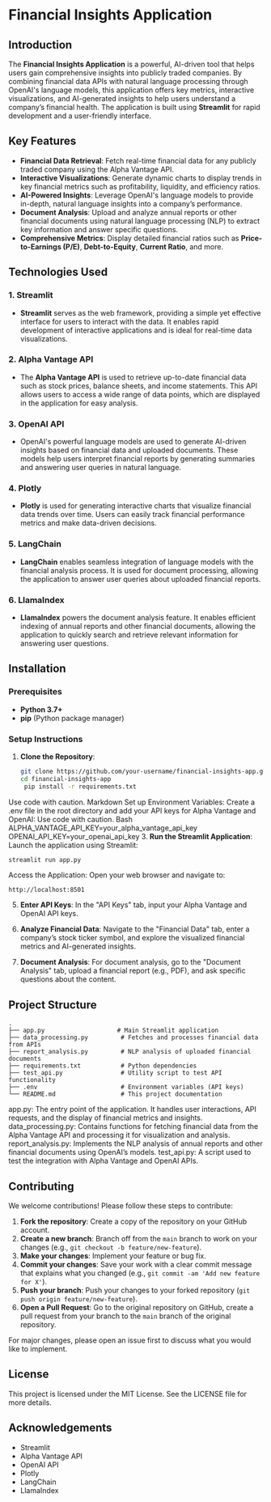 # Financial Insights Application

## Introduction

The **Financial Insights Application** is a powerful, AI-driven tool that helps users gain comprehensive insights into publicly traded companies. By combining financial data APIs with natural language processing through OpenAI's language models, this application offers key metrics, interactive visualizations, and AI-generated insights to help users understand a company’s financial health. The application is built using **Streamlit** for rapid development and a user-friendly interface.

## Key Features

- **Financial Data Retrieval**: Fetch real-time financial data for any publicly traded company using the Alpha Vantage API.
- **Interactive Visualizations**: Generate dynamic charts to display trends in key financial metrics such as profitability, liquidity, and efficiency ratios.
- **AI-Powered Insights**: Leverage OpenAI's language models to provide in-depth, natural language insights into a company’s performance.
- **Document Analysis**: Upload and analyze annual reports or other financial documents using natural language processing (NLP) to extract key information and answer specific questions.
- **Comprehensive Metrics**: Display detailed financial ratios such as **Price-to-Earnings (P/E)**, **Debt-to-Equity**, **Current Ratio**, and more.

## Technologies Used

### 1. **Streamlit**
   - **Streamlit** serves as the web framework, providing a simple yet effective interface for users to interact with the data. It enables rapid development of interactive applications and is ideal for real-time data visualizations.

### 2. **Alpha Vantage API**
   - The **Alpha Vantage API** is used to retrieve up-to-date financial data such as stock prices, balance sheets, and income statements. This API allows users to access a wide range of data points, which are displayed in the application for easy analysis.

### 3. **OpenAI API**
   - OpenAI's powerful language models are used to generate AI-driven insights based on financial data and uploaded documents. These models help users interpret financial reports by generating summaries and answering user queries in natural language.

### 4. **Plotly**
   - **Plotly** is used for generating interactive charts that visualize financial data trends over time. Users can easily track financial performance metrics and make data-driven decisions.

### 5. **LangChain**
   - **LangChain** enables seamless integration of language models with the financial analysis process. It is used for document processing, allowing the application to answer user queries about uploaded financial reports.

### 6. **LlamaIndex**
   - **LlamaIndex** powers the document analysis feature. It enables efficient indexing of annual reports and other financial documents, allowing the application to quickly search and retrieve relevant information for answering user questions.

## Installation

### Prerequisites

- **Python 3.7+**
- **pip** (Python package manager)

### Setup Instructions

1. **Clone the Repository**:
   ```bash
   git clone https://github.com/your-username/financial-insights-app.git
   cd financial-insights-app
    pip install -r requirements.txt
Use code with caution.
Markdown
Set up Environment Variables: Create a .env file in the root directory and add your API keys for Alpha Vantage and OpenAI:
Use code with caution.
Bash
ALPHA_VANTAGE_API_KEY=your_alpha_vantage_api_key
OPENAI_API_KEY=your_openai_api_key
3. **Run the Streamlit Application**: Launch the application using Streamlit:
```bash
streamlit run app.py
```
Access the Application: Open your web browser and navigate to:
```
http://localhost:8501
```
5. **Enter API Keys**: In the "API Keys" tab, input your Alpha Vantage and OpenAI API keys.

6. **Analyze Financial Data**: Navigate to the "Financial Data" tab, enter a company’s stock ticker symbol, and explore the visualized financial metrics and AI-generated insights.

7. **Document Analysis**: For document analysis, go to the "Document Analysis" tab, upload a financial report (e.g., PDF), and ask specific questions about the content.

## Project Structure
```
.
├── app.py                    # Main Streamlit application
├── data_processing.py         # Fetches and processes financial data from APIs
├── report_analysis.py         # NLP analysis of uploaded financial documents
├── requirements.txt           # Python dependencies
├── test_api.py                # Utility script to test API functionality
├── .env                       # Environment variables (API keys)
└── README.md                  # This project documentation

```
app.py: The entry point of the application. It handles user interactions, API requests, and the display of financial metrics and insights.
data_processing.py: Contains functions for fetching financial data from the Alpha Vantage API and processing it for visualization and analysis.
report_analysis.py: Implements the NLP analysis of annual reports and other financial documents using OpenAI’s models.
test_api.py: A script used to test the integration with Alpha Vantage and OpenAI APIs.

## Contributing
We welcome contributions! Please follow these steps to contribute:

1. **Fork the repository**: Create a copy of the repository on your GitHub account.
2. **Create a new branch**:  Branch off from the `main` branch to work on your changes (e.g., `git checkout -b feature/new-feature`).
3. **Make your changes**: Implement your feature or bug fix.
4. **Commit your changes**:  Save your work with a clear commit message that explains what you changed (e.g., `git commit -am 'Add new feature for X'`).
5. **Push your branch**:  Push your changes to your forked repository (`git push origin feature/new-feature`).
6. **Open a Pull Request**:  Go to the original repository on GitHub, create a pull request from your branch to the `main` branch of the original repository.  

For major changes, please open an issue first to discuss what you would like to implement.

## License
This project is licensed under the MIT License. See the LICENSE file for more details.

## Acknowledgements
- Streamlit
- Alpha Vantage API
- OpenAI API
- Plotly
- LangChain
- LlamaIndex
